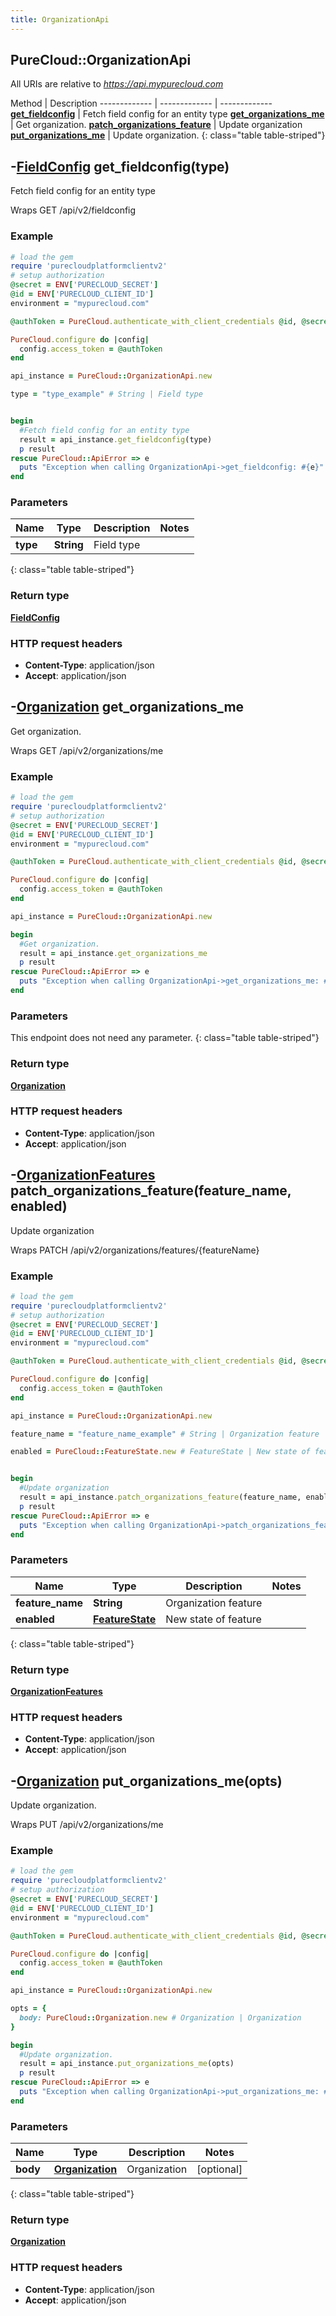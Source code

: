 ```yaml
---
title: OrganizationApi
---
```


## PureCloud::OrganizationApi

All URIs are relative to *https://api.mypurecloud.com*

Method | Description
------------- | ------------- | -------------
[**get_fieldconfig**](OrganizationApi.html#get_fieldconfig) | Fetch field config for an entity type
[**get_organizations_me**](OrganizationApi.html#get_organizations_me) | Get organization.
[**patch_organizations_feature**](OrganizationApi.html#patch_organizations_feature) | Update organization
[**put_organizations_me**](OrganizationApi.html#put_organizations_me) | Update organization.
{: class="table table-striped"}

<a name="get_fieldconfig"></a>

## -[**FieldConfig**](FieldConfig.html) get_fieldconfig(type)

Fetch field config for an entity type



Wraps GET /api/v2/fieldconfig 


### Example
~~~ruby
# load the gem
require 'purecloudplatformclientv2'
# setup authorization
@secret = ENV['PURECLOUD_SECRET']
@id = ENV['PURECLOUD_CLIENT_ID']
environment = "mypurecloud.com"

@authToken = PureCloud.authenticate_with_client_credentials @id, @secret, environment

PureCloud.configure do |config|
  config.access_token = @authToken
end

api_instance = PureCloud::OrganizationApi.new

type = "type_example" # String | Field type


begin
  #Fetch field config for an entity type
  result = api_instance.get_fieldconfig(type)
  p result
rescue PureCloud::ApiError => e
  puts "Exception when calling OrganizationApi->get_fieldconfig: #{e}"
end
~~~

### Parameters

Name | Type | Description  | Notes
------------- | ------------- | ------------- | -------------
 **type** | **String**| Field type | 
{: class="table table-striped"}


### Return type

[**FieldConfig**](FieldConfig.html)

### HTTP request headers

 - **Content-Type**: application/json
 - **Accept**: application/json



<a name="get_organizations_me"></a>

## -[**Organization**](Organization.html) get_organizations_me

Get organization.



Wraps GET /api/v2/organizations/me 


### Example
~~~ruby
# load the gem
require 'purecloudplatformclientv2'
# setup authorization
@secret = ENV['PURECLOUD_SECRET']
@id = ENV['PURECLOUD_CLIENT_ID']
environment = "mypurecloud.com"

@authToken = PureCloud.authenticate_with_client_credentials @id, @secret, environment

PureCloud.configure do |config|
  config.access_token = @authToken
end

api_instance = PureCloud::OrganizationApi.new

begin
  #Get organization.
  result = api_instance.get_organizations_me
  p result
rescue PureCloud::ApiError => e
  puts "Exception when calling OrganizationApi->get_organizations_me: #{e}"
end
~~~

### Parameters
This endpoint does not need any parameter.
{: class="table table-striped"}


### Return type

[**Organization**](Organization.html)

### HTTP request headers

 - **Content-Type**: application/json
 - **Accept**: application/json



<a name="patch_organizations_feature"></a>

## -[**OrganizationFeatures**](OrganizationFeatures.html) patch_organizations_feature(feature_name, enabled)

Update organization



Wraps PATCH /api/v2/organizations/features/{featureName} 


### Example
~~~ruby
# load the gem
require 'purecloudplatformclientv2'
# setup authorization
@secret = ENV['PURECLOUD_SECRET']
@id = ENV['PURECLOUD_CLIENT_ID']
environment = "mypurecloud.com"

@authToken = PureCloud.authenticate_with_client_credentials @id, @secret, environment

PureCloud.configure do |config|
  config.access_token = @authToken
end

api_instance = PureCloud::OrganizationApi.new

feature_name = "feature_name_example" # String | Organization feature

enabled = PureCloud::FeatureState.new # FeatureState | New state of feature


begin
  #Update organization
  result = api_instance.patch_organizations_feature(feature_name, enabled)
  p result
rescue PureCloud::ApiError => e
  puts "Exception when calling OrganizationApi->patch_organizations_feature: #{e}"
end
~~~

### Parameters

Name | Type | Description  | Notes
------------- | ------------- | ------------- | -------------
 **feature_name** | **String**| Organization feature | 
 **enabled** | [**FeatureState**](FeatureState.html)| New state of feature | 
{: class="table table-striped"}


### Return type

[**OrganizationFeatures**](OrganizationFeatures.html)

### HTTP request headers

 - **Content-Type**: application/json
 - **Accept**: application/json



<a name="put_organizations_me"></a>

## -[**Organization**](Organization.html) put_organizations_me(opts)

Update organization.



Wraps PUT /api/v2/organizations/me 


### Example
~~~ruby
# load the gem
require 'purecloudplatformclientv2'
# setup authorization
@secret = ENV['PURECLOUD_SECRET']
@id = ENV['PURECLOUD_CLIENT_ID']
environment = "mypurecloud.com"

@authToken = PureCloud.authenticate_with_client_credentials @id, @secret, environment

PureCloud.configure do |config|
  config.access_token = @authToken
end

api_instance = PureCloud::OrganizationApi.new

opts = { 
  body: PureCloud::Organization.new # Organization | Organization
}

begin
  #Update organization.
  result = api_instance.put_organizations_me(opts)
  p result
rescue PureCloud::ApiError => e
  puts "Exception when calling OrganizationApi->put_organizations_me: #{e}"
end
~~~

### Parameters

Name | Type | Description  | Notes
------------- | ------------- | ------------- | -------------
 **body** | [**Organization**](Organization.html)| Organization | [optional] 
{: class="table table-striped"}


### Return type

[**Organization**](Organization.html)

### HTTP request headers

 - **Content-Type**: application/json
 - **Accept**: application/json



